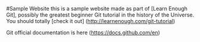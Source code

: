 #Sample Website
this is a sample website made as part of [Learn Enough Git], possibly the greatest beginner Git tutorial in the history of the Universe.
You should totally [check it out] (http://learnenough.com/git-tutorial)

Git official documentation is here
(https://docs.github.com/en)

